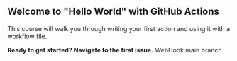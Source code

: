 ## Welcome to "Hello World" with GitHub Actions

This course will walk you through writing your first action and using it with a workflow file. 

**Ready to get started? Navigate to the first issue.** 
WebHook main branch
